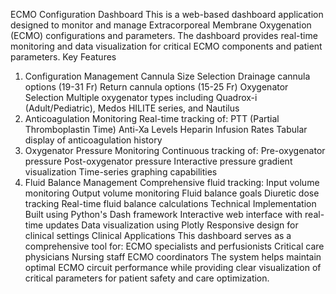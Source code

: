 ECMO Configuration Dashboard
This is a web-based dashboard application designed to monitor and manage Extracorporeal Membrane Oxygenation (ECMO) configurations and parameters. The dashboard provides real-time monitoring and data visualization for critical ECMO components and patient parameters.
Key Features
1. Configuration Management
Cannula Size Selection
Drainage cannula options (19-31 Fr)
Return cannula options (15-25 Fr)
Oxygenator Selection
Multiple oxygenator types including Quadrox-i (Adult/Pediatric), Medos HILITE series, and Nautilus
2. Anticoagulation Monitoring
Real-time tracking of:
PTT (Partial Thromboplastin Time)
Anti-Xa Levels
Heparin Infusion Rates
Tabular display of anticoagulation history
3. Oxygenator Pressure Monitoring
Continuous tracking of:
Pre-oxygenator pressure
Post-oxygenator pressure
Interactive pressure gradient visualization
Time-series graphing capabilities
4. Fluid Balance Management
Comprehensive fluid tracking:
Input volume monitoring
Output volume monitoring
Fluid balance goals
Diuretic dose tracking
Real-time fluid balance calculations
Technical Implementation
Built using Python's Dash framework
Interactive web interface with real-time updates
Data visualization using Plotly
Responsive design for clinical settings
Clinical Applications
This dashboard serves as a comprehensive tool for:
ECMO specialists and perfusionists
Critical care physicians
Nursing staff
ECMO coordinators
The system helps maintain optimal ECMO circuit performance while providing clear visualization of critical parameters for patient safety and care optimization.
